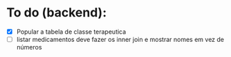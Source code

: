# To do (backend):

-   [x] Popular a tabela de classe terapeutica
-   [ ] listar medicamentos deve fazer os inner join e mostrar nomes em vez de números
